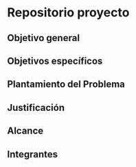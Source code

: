 # Repositorio proyecto 
## Objetivo general 

## Objetivos específicos

## Plantamiento del Problema 

## Justificación 

## Alcance 

## Integrantes 

